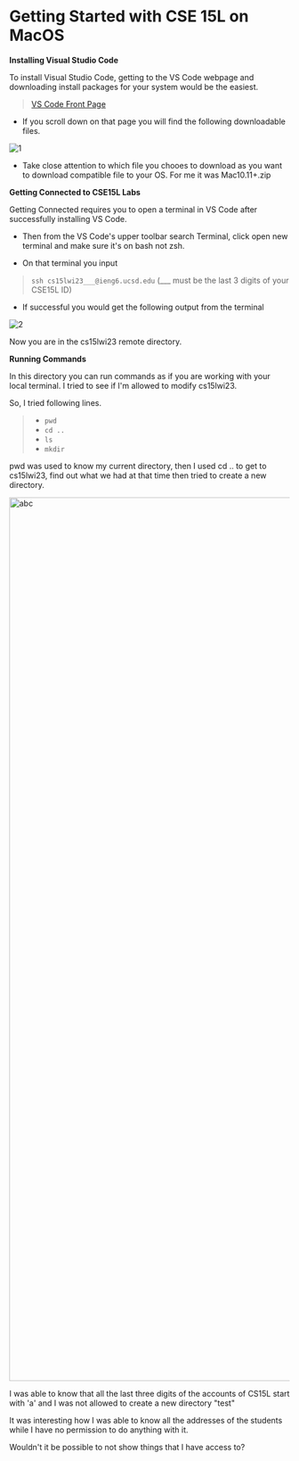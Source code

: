 # Getting Started with CSE 15L on MacOS


**Installing Visual Studio Code**


To install Visual Studio Code, getting to the VS Code webpage and downloading install packages for your system would be the easiest.

>[VS Code Front Page](https://code.visualstudio.com/)

* If you scroll down on that page you will find the following downloadable files.

![1](https://user-images.githubusercontent.com/66867608/212767940-9e67640f-567e-46cf-bdce-c50a3daddaff.png)

* Take close attention to which file you chooes to download as you want to download compatible file to your OS. For me it was Mac10.11+.zip 


**Getting Connected to CSE15L Labs**

Getting Connected requires you to open a terminal in VS Code after successfully installing VS Code.

* Then from the VS Code's upper toolbar search Terminal, click open new terminal and make sure it's on bash not zsh.

* On that terminal you input 

> `ssh cs15lwi23___@ieng6.ucsd.edu` (___ must be the last 3 digits of your CSE15L ID)

* If successful you would get the following output from the terminal

![2](https://user-images.githubusercontent.com/66867608/212768927-752f63e9-575e-4a31-9f0b-81c79e87b839.png)

Now you are in the cs15lwi23 remote directory.

**Running Commands**

In this directory you can run commands as if you are working with your local terminal. I tried to see if I'm allowed to modify cs15lwi23.

So, I tried following lines.

> * `pwd`
> * `cd ..`
> * `ls`
> * `mkdir`

pwd was used to know my current directory, then I used cd .. to get to cs15lwi23, find out what we had at that time then tried to create a new directory.

<img width="1585" alt="abc" src="https://user-images.githubusercontent.com/66867608/212769612-615cae15-f0dc-4943-85a0-e14a14ab20e8.png">

I was able to know that all the last three digits of the accounts of CS15L start with 'a' and I was not allowed to create a new directory "test"

It was interesting how I was able to know all the addresses of the students while I have no permission to do anything with it. 

Wouldn't it be possible to not show things that I have access to?

